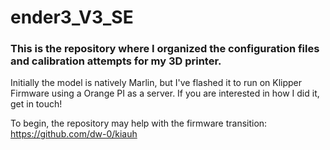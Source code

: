 # ender3_V3_SE
### This is the repository where I organized the configuration files and calibration attempts for my 3D printer. 

Initially the model is natively Marlin, but I've flashed it to run on Klipper Firmware using a Orange PI as a server. If you are interested in how I did it, get in touch!

To begin, the repository may help with the firmware transition: https://github.com/dw-0/kiauh
